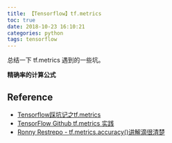 ```yaml
---
title: 【Tensorflow】tf.metrics
toc: true
date: 2018-10-23 16:10:21
categories: python
tags: tensorflow
---
```


总结一下 tf.metrics 遇到的一些坑。

<!-- more -->

**精确率的计算公式**

## Reference

- [Tensorflow踩坑记之tf.metrics][1]
- [TensorFlow Github tf.metrics 实践][2]
- [Ronny Restrepo - tf.metrics.accuracy()讲解滴很清楚][3]


[1]: https://blog.csdn.net/qq_37747262/article/details/82223155
[2]: https://github.com/blair101/tensorflow_metrics_learn/blob/master/tensorflow_metrics_learn.ipynb
[3]: http://ronny.rest/blog/post_2017_09_11_tf_metrics/


